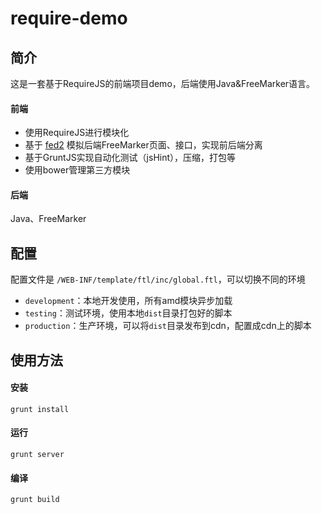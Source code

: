 # require-demo

## 简介

这是一套基于RequireJS的前端项目demo，后端使用Java&FreeMarker语言。
  
#### 前端

- 使用RequireJS进行模块化
- 基于 [fed2](https://www.npmjs.com/package/fed2 "fed2") 模拟后端FreeMarker页面、接口，实现前后端分离
- 基于GruntJS实现自动化测试（jsHint），压缩，打包等
- 使用bower管理第三方模块
  
#### 后端

Java、FreeMarker

## 配置

配置文件是 `/WEB-INF/template/ftl/inc/global.ftl`，可以切换不同的环境  

- `development`：本地开发使用，所有amd模块异步加载  
- `testing`：测试环境，使用本地`dist`目录打包好的脚本  
- `production`：生产环境，可以将`dist`目录发布到cdn，配置成cdn上的脚本

## 使用方法

#### 安装

```shell
grunt install
```

#### 运行

```shell
grunt server
```
#### 编译

```shell
grunt build
```
  

